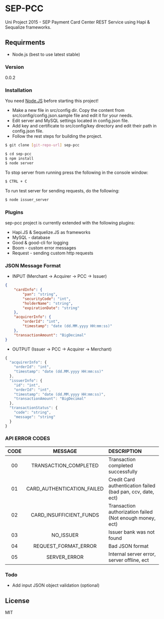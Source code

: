 # SEP-PCC

Uni Project 2015 - SEP Payment Card Center REST Service using Hapi & Sequalize frameworks.

## Requirments
  - Node.js (best to use latest stable)

### Version
0.0.2

### Installation

You need [Node.JS](https://nodejs.org/en/) before starting this project!
* Make a new file in src/config dir. Copy the content from src/config/config.json.sample file and edit it for your needs.
* Edit server and MySQL settings located in config.json file.
* Add key and certificate to src/config/key directory and edit their path in config.json file.
* Follow the rest steps for building the project.

```sh
$ git clone [git-repo-url] sep-pcc
```

```sh
$ cd sep-pcc
$ npm install
$ node server
```
To stop server from running press the following in the console window:
```sh
$ CTRL + C
```

To run test server for sending requests, do the following:
```sh
$ node issuer_server
```

### Plugins

sep-pcc project is currently extended with the following plugins:

* Hapi.JS & Sequelize.JS as frameworks
* MySQL - database
* Good & good-cli for logging
* Boom - custom error messages
* Request - sending custom http requests

### JSON Message Format
* INPUT (Merchant -> Acquirer -> PCC -> Issuer)
```json
{
	"cardInfo": {
		"pan": "string",
		"securityCode": "int",
		"holderName": "string",
		"expirationDate": "string"
	},
	"acquirerInfo": {
		"orderId": "int",
		"timestamp": "date (dd.MM.yyyy HH:mm:ss)"
	},
	"transactionAmount": "BigDecimal"
}
```

* OUTPUT (Issuer -> PCC -> Acquirer -> Merchant)
```javascript
{
  "acquirerInfo": {
    "orderId": "int",
    "timestamp": "date (dd.MM.yyyy HH:mm:ss)"
  },
  "issuerInfo": {
    "id": "int",
    "orderId": "int",
    "timestamp": "date (dd.MM.yyyy HH:mm:ss)",
    "transactionAmount": "BigDecimal"
  },
  "transactionStatus": {
    "code": "string",
    "message": "string"
  }
}
```
### API ERROR CODES
| CODE        | MESSAGE           | DESCRIPTION  |
| :-------------: |:-------------:|:-----|
| 00      | TRANSACTION_COMPLETED | Transaction completed successfully |
| 01      |  CARD_AUTHENTICATION_FAILED     | Credit Card authentication failed (bad pan, ccv, date, ect) |
| 02 |  CARD_INSUFFICIENT_FUNDS     | Transaction authorization failed (Not enough money, ect) |
| 03 | NO_ISSUER    | Issuer bank was not found     |
| 04 | REQUEST_FORMAT_ERROR | Bad JSON format    |
| 05 | SERVER_ERROR      | Internal server error, server offline, ect |

### Todo

 - Add input JSON object validation (optional)


License
----

MIT
